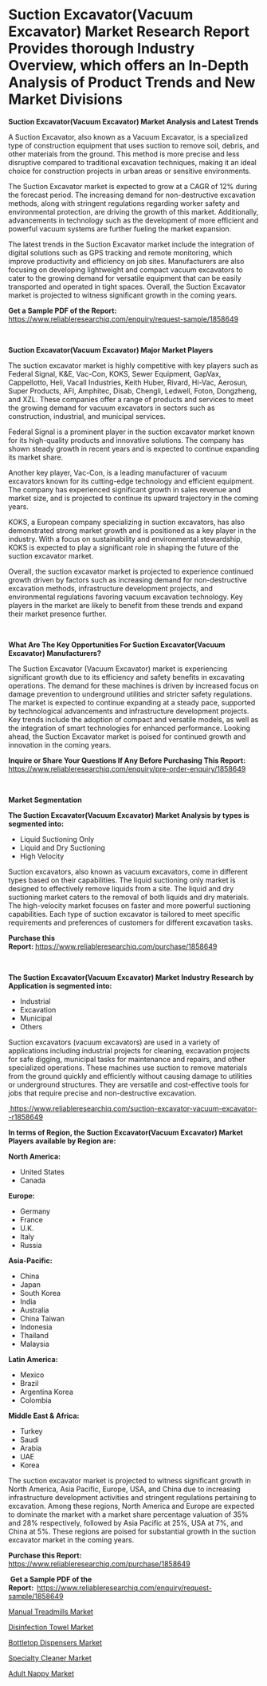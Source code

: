 <p><h1>Suction Excavator(Vacuum Excavator) Market Research Report Provides thorough Industry Overview, which offers an In-Depth Analysis of Product Trends and New Market Divisions</h1></p><p><strong>Suction Excavator(Vacuum Excavator) Market Analysis and Latest Trends</strong></p>
<p><p>A Suction Excavator, also known as a Vacuum Excavator, is a specialized type of construction equipment that uses suction to remove soil, debris, and other materials from the ground. This method is more precise and less disruptive compared to traditional excavation techniques, making it an ideal choice for construction projects in urban areas or sensitive environments.</p><p>The Suction Excavator market is expected to grow at a CAGR of 12% during the forecast period. The increasing demand for non-destructive excavation methods, along with stringent regulations regarding worker safety and environmental protection, are driving the growth of this market. Additionally, advancements in technology such as the development of more efficient and powerful vacuum systems are further fueling the market expansion.</p><p>The latest trends in the Suction Excavator market include the integration of digital solutions such as GPS tracking and remote monitoring, which improve productivity and efficiency on job sites. Manufacturers are also focusing on developing lightweight and compact vacuum excavators to cater to the growing demand for versatile equipment that can be easily transported and operated in tight spaces. Overall, the Suction Excavator market is projected to witness significant growth in the coming years.</p></p>
<p><strong>Get a Sample PDF of the Report:&nbsp;</strong> <a href="https://www.reliableresearchiq.com/enquiry/request-sample/1858649">https://www.reliableresearchiq.com/enquiry/request-sample/1858649</a></p>
<p>&nbsp;</p>
<p><strong>Suction Excavator(Vacuum Excavator) Major Market Players</strong></p>
<p><p>The suction excavator market is highly competitive with key players such as Federal Signal, K&E, Vac-Con, KOKS, Sewer Equipment, GapVax, Cappellotto, Heli, Vacall Industries, Keith Huber, Rivard, Hi-Vac, Aerosun, Super Products, AFI, Amphitec, Disab, Chengli, Ledwell, Foton, Dongzheng, and XZL. These companies offer a range of products and services to meet the growing demand for vacuum excavators in sectors such as construction, industrial, and municipal services.</p><p>Federal Signal is a prominent player in the suction excavator market known for its high-quality products and innovative solutions. The company has shown steady growth in recent years and is expected to continue expanding its market share.</p><p>Another key player, Vac-Con, is a leading manufacturer of vacuum excavators known for its cutting-edge technology and efficient equipment. The company has experienced significant growth in sales revenue and market size, and is projected to continue its upward trajectory in the coming years.</p><p>KOKS, a European company specializing in suction excavators, has also demonstrated strong market growth and is positioned as a key player in the industry. With a focus on sustainability and environmental stewardship, KOKS is expected to play a significant role in shaping the future of the suction excavator market.</p><p>Overall, the suction excavator market is projected to experience continued growth driven by factors such as increasing demand for non-destructive excavation methods, infrastructure development projects, and environmental regulations favoring vacuum excavation technology. Key players in the market are likely to benefit from these trends and expand their market presence further.</p></p>
<p>&nbsp;</p>
<p><strong>What Are The Key Opportunities For Suction Excavator(Vacuum Excavator) Manufacturers?</strong></p>
<p><p>The Suction Excavator (Vacuum Excavator) market is experiencing significant growth due to its efficiency and safety benefits in excavating operations. The demand for these machines is driven by increased focus on damage prevention to underground utilities and stricter safety regulations. The market is expected to continue expanding at a steady pace, supported by technological advancements and infrastructure development projects. Key trends include the adoption of compact and versatile models, as well as the integration of smart technologies for enhanced performance. Looking ahead, the Suction Excavator market is poised for continued growth and innovation in the coming years.</p></p>
<p><strong>Inquire or Share Your Questions If Any Before Purchasing This Report:</strong> <a href="https://www.reliableresearchiq.com/enquiry/pre-order-enquiry/1858649">https://www.reliableresearchiq.com/enquiry/pre-order-enquiry/1858649</a></p>
<p>&nbsp;</p>
<p><strong>Market Segmentation</strong></p>
<p><strong>The Suction Excavator(Vacuum Excavator) Market Analysis by types is segmented into:</strong></p>
<p><ul><li>Liquid Suctioning Only</li><li>Liquid and Dry Suctioning</li><li>High Velocity</li></ul></p>
<p><p>Suction excavators, also known as vacuum excavators, come in different types based on their capabilities. The liquid suctioning only market is designed to effectively remove liquids from a site. The liquid and dry suctioning market caters to the removal of both liquids and dry materials. The high-velocity market focuses on faster and more powerful suctioning capabilities. Each type of suction excavator is tailored to meet specific requirements and preferences of customers for different excavation tasks.</p></p>
<p><strong>Purchase this Report:&nbsp;</strong><a href="https://www.reliableresearchiq.com/purchase/1858649">https://www.reliableresearchiq.com/purchase/1858649</a></p>
<p>&nbsp;</p>
<p><strong>The Suction Excavator(Vacuum Excavator) Market Industry Research by Application is segmented into:</strong></p>
<p><ul><li>Industrial</li><li>Excavation</li><li>Municipal</li><li>Others</li></ul></p>
<p><p>Suction excavators (vacuum excavators) are used in a variety of applications including industrial projects for cleaning, excavation projects for safe digging, municipal tasks for maintenance and repairs, and other specialized operations. These machines use suction to remove materials from the ground quickly and efficiently without causing damage to utilities or underground structures. They are versatile and cost-effective tools for jobs that require precise and non-destructive excavation.</p></p>
<p><a href="https://www.reliableresearchiq.com/suction-excavator-vacuum-excavator--r1858649">&nbsp;https://www.reliableresearchiq.com/suction-excavator-vacuum-excavator--r1858649</a></p>
<p><strong>In terms of Region, the Suction Excavator(Vacuum Excavator) Market Players available by Region are:</strong></p>
<p>
    <p> <strong> North America: </strong>
        <ul>
            <li>United States</li>
            <li>Canada</li>
        </ul>
        </p> 
    <p> <strong> Europe: </strong>
        <ul>
            <li>Germany</li>
            <li>France</li>
            <li>U.K.</li>
            <li>Italy</li>
            <li>Russia</li>
        </ul>
        </p> 
    <p> <strong> Asia-Pacific: </strong>
        <ul>
            <li>China</li>
            <li>Japan</li>
            <li>South Korea</li>
            <li>India</li>
            <li>Australia</li>
            <li>China Taiwan</li>
            <li>Indonesia</li>
            <li>Thailand</li>
            <li>Malaysia</li>
        </ul>
        </p> 
    <p> <strong> Latin America: </strong>
        <ul>
            <li>Mexico</li>
            <li>Brazil</li>
            <li>Argentina Korea</li>
            <li>Colombia</li>
        </ul>
        </p> 
    <p> <strong> Middle East & Africa: </strong>
        <ul>
            <li>Turkey</li>
            <li>Saudi</li>
            <li>Arabia</li>
            <li>UAE</li>
            <li>Korea</li>
        </ul>
    </p>
    </p>
<p><p>The suction excavator market is projected to witness significant growth in North America, Asia Pacific, Europe, USA, and China due to increasing infrastructure development activities and stringent regulations pertaining to excavation. Among these regions, North America and Europe are expected to dominate the market with a market share percentage valuation of 35% and 28% respectively, followed by Asia Pacific at 25%, USA at 7%, and China at 5%. These regions are poised for substantial growth in the suction excavator market in the coming years.</p></p>
<p><strong>Purchase this Report: </strong><a href="https://www.reliableresearchiq.com/purchase/1858649">https://www.reliableresearchiq.com/purchase/1858649</a></p>
<p>&nbsp;<strong>Get a Sample PDF of the Report:&nbsp;&nbsp;</strong><a href="https://www.reliableresearchiq.com/enquiry/request-sample/1858649">https://www.reliableresearchiq.com/enquiry/request-sample/1858649</a></p>
<p><strong></strong></p>
<p><p><a href="https://medium.com/@loganunn65756/manual-treadmills-market-size-share-analysis-growth-trends-forecasts-2024-2031-1bee9a4c31af">Manual Treadmills Market</a></p><p><a href="https://medium.com/@elizbethsmithb208/disinfection-towel-market-size-by-type-chemical-fiber-towels-cotton-towels-blended-towels-by-6b10a1c69a4f">Disinfection Towel Market</a></p><p><a href="https://medium.com/@caseywiza1946/bottletop-dispensers-market-a-global-and-regional-analysis-focus-on-region-country-level-22dfa3629fa8">Bottletop Dispensers Market</a></p><p><a href="https://medium.com/@ethanlehner/global-specialty-cleaner-market-sector-types-applications-market-player-strategies-regional-b2266f81f469">Specialty Cleaner Market</a></p><p><a href="https://medium.com/@maryroseguilty/market-forecast-global-adult-nappy-trends-and-impact-analysis-2024-2031-by-application-health-a33a150ae918">Adult Nappy Market</a></p></p>